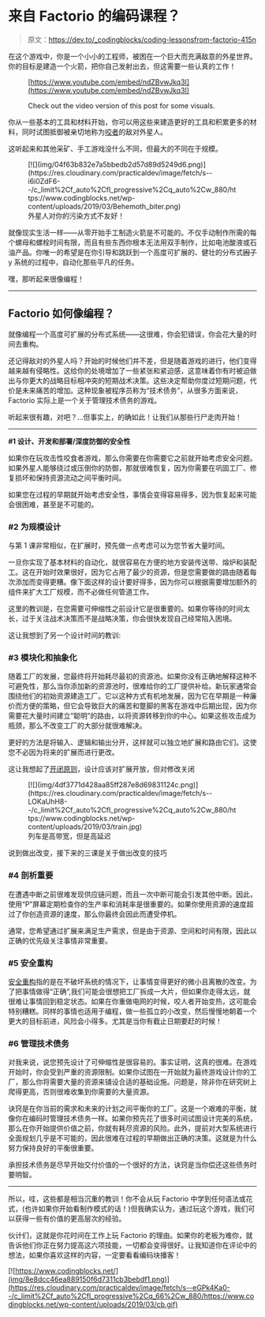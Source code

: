 # 来自 Factorio 的编码课程？

> 原文：<https://dev.to/_codingblocks/coding-lessonsfrom-factorio-415n>

在这个游戏中，你是一个小小的工程师，被困在一个巨大而充满敌意的外星世界。你的目标是建造一个火箭，把你自己发射出去，但这需要一些认真的工作！

<figure>

[https://www.youtube.com/embed/ndZBvwJkq3I](https://www.youtube.com/embed/ndZBvwJkq3I)

<figcaption>Check out the video version of this post for some visuals.</figcaption>

</figure>

你从一些基本的工具和材料开始，你可以用这些来建造更好的工具和积累更多的材料，同时试图抵御被亲切地称为[咬者](https://wiki.factorio.com/Enemies)的敌对外星人。

这听起来和其他采矿、手工游戏没什么不同，但最大的不同在于规模。

<figure>[![](img/04f63b832e7a5bbedb2d57d89d5249d6.png)](https://res.cloudinary.com/practicaldev/image/fetch/s--i6i0ZdF6--/c_limit%2Cf_auto%2Cfl_progressive%2Cq_auto%2Cw_880/https://www.codingblocks.net/wp-content/uploads/2019/03/Behemoth_biter.png) 

<figcaption>外星人对你的污染方式不友好！</figcaption>

</figure>

就像现实生活一样——从零开始手工制造火箭是不可能的。不仅手动制作所需的每个螺母和螺栓时间有限，而且有些东西你根本无法用双手制作，比如电池酸液或石油产品。你唯一的希望是在你引导和跳跃到一个高度可扩展的、健壮的分布式~~因子~~ y 系统的过程中，自动化那些平凡的任务。

嘿，那听起来很像编程！

* * *

## **Factorio 如何像编程？**

就像编程一个高度可扩展的分布式系统——这很难，你会犯错误，你会花大量的时间去重构。

还记得敌对的外星人吗？开始的时候他们并不差，但是随着游戏的进行，他们变得越来越有侵略性。这给你的处境增加了一些紧张和紧迫感，这意味着你有时被迫做出与你更大的战略目标相冲突的短期战术决策。这些决定帮助你度过短期问题，代价是未来痛苦的增加。这种现象被程序员称为“技术债务”，从很多方面来说，Factorio 实际上是一个关于管理技术债务的游戏。

听起来很有趣，对吧？…但事实上，的确如此！让我们从那些行尸走肉开始！

* * *

**#1 设计、开发和部署/深度防御的安全性**

如果你在玩攻击性咬食者游戏，那么你需要在你需要它之前就开始考虑安全问题。如果外星人能够绕过或压倒你的防御，那就很难恢复，因为你需要在巩固工厂、修复损坏和保持资源流动之间平衡时间。

如果您在过程的早期就开始考虑安全性，事情会变得容易得多，因为恢复起来可能会很困难，甚至是不可能的。

### **#2 为规模设计**

与第 1 课非常相似，在扩展时，预先做一点考虑可以为您节省大量时间。

一旦你实现了基本材料的自动化，就很容易在方便的地方安装传送带、熔炉和装配工。这在开始时效果很好，因为它占用了最少的资源，但是您需要做的路由随着每次添加而变得更糟。像下面这样的设计要好得多，因为你可以根据需要增加额外的组件来扩大工厂规模，而不必做任何管道工作。

这里的教训是，在您需要可伸缩性之前设计它是很重要的。如果你等待的时间太长，过于关注战术决策而不是战略决策，你会很快发现自己经常陷入困境。

这让我想到了另一个设计时间的教训:

### **#3 模块化和抽象化**

随着工厂的发展，您最终将开始耗尽最初的资源池。如果你没有正确地解释这种不可避免性，那么当你添加新的资源池时，很难给你的工厂提供补给。新玩家通常会围绕他们的初始资源建造工厂。它以这种方式有机地发展，因为它在早期是一种廉价而方便的策略，但它会导致巨大的痛苦和蹩脚的黑客在游戏中后期出现，因为你需要花大量时间建立“聪明”的路由，以将资源转移到你的中心。如果这些攻击成为瓶颈，那么不改变工厂的大部分就很难解决。

更好的方法是将输入、逻辑和输出分开，这样就可以独立地扩展和路由它们。这使您不必因为将来的扩展而进行更改。

这让我想起了[开闭原则](https://en.wikipedia.org/wiki/Open%E2%80%93closed_principle)，设计应该对扩展开放，但对修改关闭

<figure>[![](img/4df3771d428aa85ff287e8d69831124c.png)](https://res.cloudinary.com/practicaldev/image/fetch/s--LOKaUhH8--/c_limit%2Cf_auto%2Cfl_progressive%2Cq_auto%2Cw_880/https://www.codingblocks.net/wp-content/uploads/2019/03/train.jpg) 

<figcaption>列车是高带宽，但是高延迟</figcaption>

</figure>

说到做出改变，接下来的三课是关于做出改变的技巧

### **#4 剖析重要**

在遭遇中断之前很难发现供应链问题，而且一次中断可能会引发其他中断。因此，使用“P”屏幕定期检查你的生产率和消耗率是很重要的。如果你使用资源的速度超过了你创造资源的速度，那么你最终会因此而遭受停机。

通常，您希望通过扩展来满足生产需求，但是由于资源、空间和时间有限，因此以正确的优先级关注事情非常重要。

### **#5 安全重构**

[安全重构](http://wiki.c2.com/?SafeRefactoring)指的是在不破坏系统的情况下，让事情变得更好的微小且离散的改变。为了把事情做得“正确”,我们可能会很想把工厂拆成一大片，但如果你走得太远，就很难让事情回到稳定状态。如果在你重做电网的时候，咬人者开始变热，这可能会特别糟糕。同样的事情也适用于编程，做一些孤立的小改变，然后慢慢地朝着一个更大的目标前进，风险会小得多。尤其是当你有截止日期要赶的时候！

### **#6 管理技术债务**

对我来说，说您预先设计了可伸缩性是很容易的。事实证明，这真的很难。在游戏开始时，你会受到严重的资源限制。如果你试图在一开始就为最终游戏设计你的工厂，那么你将需要大量的资源来铺设合适的基础设施。问题是，除非你在研究树上爬得更高，否则很难收集到你需要的大量资源。

诀窍是在你当前的需求和未来的计划之间平衡你的工厂。这是一个艰难的平衡，就像你在编码时管理技术债务一样。如果你预先花了很多时间试图设计完美的系统，那么在你开始提供价值之前，你就有耗尽资源的风险。此外，提前对大型系统进行全面规划几乎是不可能的，因此很难在过程的早期做出正确的决策。这就是为什么努力保持良好的平衡很重要。

承担技术债务是尽早开始交付价值的一个很好的方法，诀窍是当你偿还这些债务时要明智。

* * *

所以，哇，这些都是相当沉重的教训！你不会从玩 Factorio 中学到任何语法或花式，(也许如果你开始看制作模式的话！)但我确实认为，通过玩这个游戏，我们可以获得一些有价值的更高层次的经验。

伙计们，这就是你花时间在工作上玩 Factorio 的理由。如果你的老板为难你，就告诉他们你正在努力提高这六项技能，一切都会变得很好。让我知道你在评论中的想法，如果你喜欢这样的内容，一定要看看编码块播客！

[![https://www.codingblocks.net/](img/8e8dcc46ea889150f6d7311cb3bebdf1.png)](https://res.cloudinary.com/practicaldev/image/fetch/s--eGPk4Ka0--/c_limit%2Cf_auto%2Cfl_progressive%2Cq_66%2Cw_880/https://www.codingblocks.net/wp-content/uploads/2019/03/cb.gif)